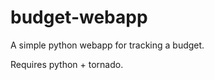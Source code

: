 budget-webapp
=============

A simple python webapp for tracking a budget.

Requires python + tornado.